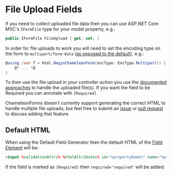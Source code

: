 # File Upload Fields

If you need to collect uploaded file data then you can use ASP.NET Core MVC's `IFormFile` type for your model property, e.g.:

```csharp
public IFormFile FileUpload { get; set; }
```

In order for file uploads to work you will need to set the encoding type on the form to `multipart/form-data` ([as opposed to the default](http://stackoverflow.com/questions/4526273/what-does-enctype-multipart-form-data-mean)), e.g.:

```csharp
@using (var f = Html.BeginChameleonForm(encType: EncType.Multipart)) {
    @* ... *@
}
```

To then use the file upload in your controller action you use the [documented approaches](https://docs.microsoft.com/en-us/aspnet/core/mvc/models/file-uploads?view=aspnetcore-3.1) to handle the uploaded file(s). If you want the field to be Required you can annotate with `[Required]`.

ChameleonForms doesn't currently support generating the correct HTML to handle multiple file uploads, but feel free to submit an [issue](https://github.com/MRCollective/ChameleonForms/issues) or [pull request](https://github.com/MRCollective/ChameleonForms/pulls) to discuss adding that feature.

## Default HTML

When using the Default Field Generator then the default HTML of the [Field Element](field-element) will be:

```html
<input %validationAttrs% %htmlAttributes% id="%propertyName%" name="%propertyName%" type="file" value="%value%" />
```

If the field is marked as `[Required]` then `required="required"` will be added.
